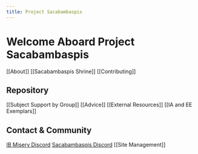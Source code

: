 ```yaml
---
title: Project Sacabambaspis
---
```

# Welcome Aboard Project Sacabambaspis 

[[About]]
[[Sacabambaspis Shrine]]
[[Contributing]]
## Repository

[[Subject Support by Group]] 
[[Advice]] 
[[External Resources]] 
[[IA and EE Exemplars]] 
## Contact & Community

[IB Misery Discord](https://discord.com/)
[Sacabambaspis Discord](https://discord.com/)
[[Site Management]]